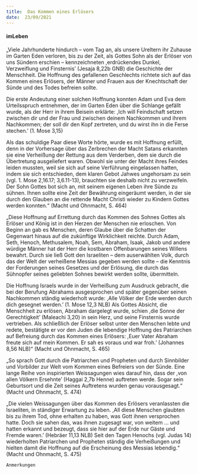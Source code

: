 ```yaml
---
title:  Das Kommen eines Erlösers
date:  23/09/2021
---
```


#### imLeben

„Viele Jahrhunderte hindurch – vom Tag an, als unsere Ureltern ihr Zuhause im Garten Eden verloren, bis zu der Zeit, als Gottes Sohn als der Erlöser von uns Sündern erschien – kennzeichneten ,erdrückendes Dunkel, Verzweiflung und Finsternis’ (Jesaja 8,22b GNB) die Geschichte der Menschheit. Die Hoffnung des gefallenen Geschlechts richtete sich auf das Kommen eines Erlösers, der Männer und Frauen aus der Knechtschaft der Sünde und des Todes befreien sollte.

Die erste Andeutung einer solchen Hoffnung konnten Adam und Eva dem Urteilsspruch entnehmen, der im Garten Eden über die Schlange gefällt wurde, als der Herr in ihrem Beisein erklärte: ,Ich will Feindschaft setzen zwischen dir und der Frau und zwischen deinem Nachkommen und ihrem Nachkommen; der soll dir den Kopf zertreten, und du wirst ihn in die Ferse stechen.’ (1. Mose 3,15)

Als das schuldige Paar diese Worte hörte, wurde es mit Hoffnung erfüllt, denn in der Vorhersage über das Zerbrechen der Macht Satans erkannten sie eine Verheißung der Rettung aus dem Verderben, dem sie durch die Übertretung ausgeliefert waren. Obwohl sie unter der Macht ihres Feindes leiden mussten, weil sie sich auf seine Verführung eingelassen hatten, indem sie sich entschieden, dem klaren Gebot Jahwes ungehorsam zu sein (vgl. 1. Mose 2,16.17; 3,6.11-13), brauchten sie deshalb nicht zu verzweifeln. Der Sohn Gottes bot sich an, mit seinem eigenen Leben ihre Sünde zu sühnen. Ihnen sollte eine Zeit der Bewährung eingeräumt werden, in der sie durch den Glauben an die rettende Macht Christi wieder zu Kindern Gottes werden konnten.“ (Macht und Ohnmacht, S. 464)

„Diese Hoffnung auf Errettung durch das Kommen des Sohnes Gottes als Erlöser und König ist in den Herzen der Menschen nie erloschen. Von Beginn an gab es Menschen, deren Glaube über die Schatten der Gegenwart hinaus auf die zukünftige Wirklichkeit reichte. Durch Adam, Seth, Henoch, Methusalem, Noah, Sem, Abraham, Isaak, Jakob und andere würdige Männer hat der Herr die kostbaren Offenbarungen seines Willens bewahrt. Durch sie ließ Gott den Israeliten – dem auserwählten Volk, durch das der Welt der verheißene Messias gegeben werden sollte – die Kenntnis der Forderungen seines Gesetzes und der Erlösung, die durch das Sühnopfer seines geliebten Sohnes bewirkt werden sollte, übermitteln.

Die Hoffnung Israels wurde in der Verheißung zum Ausdruck gebracht, die bei der Berufung Abrahams ausgesprochen und später gegenüber seinen Nachkommen ständig wiederholt wurde: ,Alle Völker der Erde werden durch dich gesegnet werden.’ (1. Mose 12,3 NLB) Als Gottes Absicht, die Menschheit zu erlösen, Abraham dargelegt wurde, schien ,die Sonne der Gerechtigkeit’ (Maleachi 3,20) in sein Herz, und seine Finsternis wurde vertrieben. Als schließlich der Erlöser selbst unter den Menschen lebte und redete, bestätigte er vor den Juden die lebendige Hoffnung des Patriarchen auf Befreiung durch das Kommen eines Erlösers: ,Euer Vater Abraham freute sich auf mein Kommen. Er sah es voraus und war froh.’ (Johannes 8,56 NLB)“ (Macht und Ohnmacht, S. 465)

„So sprach Gott durch die Patriarchen und Propheten und durch Sinnbilder und Vorbilder zur Welt vom Kommen eines Befreiers von der Sünde. Eine lange Reihe von inspirierten Weissagungen wies darauf hin, dass der ,von allen Völkern Ersehnte’ (Haggai 2,7b Henne) auftreten werde. Sogar sein Geburtsort und die Zeit seines Auftretens wurden genau vorausgesagt.“ (Macht und Ohnmacht, S. 474)

„Die vielen Weissagungen über das Kommen des Erlösers veranlassten die Israeliten, in ständiger Erwartung zu leben. ,All diese Menschen glaubten bis zu ihrem Tod, ohne erhalten zu haben, was Gott ihnen versprochen hatte. Doch sie sahen das, was ihnen zugesagt war, von weitem ... und hatten erkannt und bezeugt, dass sie hier auf der Erde nur Gäste und Fremde waren.’ (Hebräer 11,13 NLB) Seit den Tagen Henochs (vgl. Judas 14) wiederholten Patriarchen und Propheten ständig die Verheißungen und hielten damit die Hoffnung auf die Erscheinung des Messias lebendig.“ (Macht und Ohnmacht, S. 475)

`Anmerkungen`
